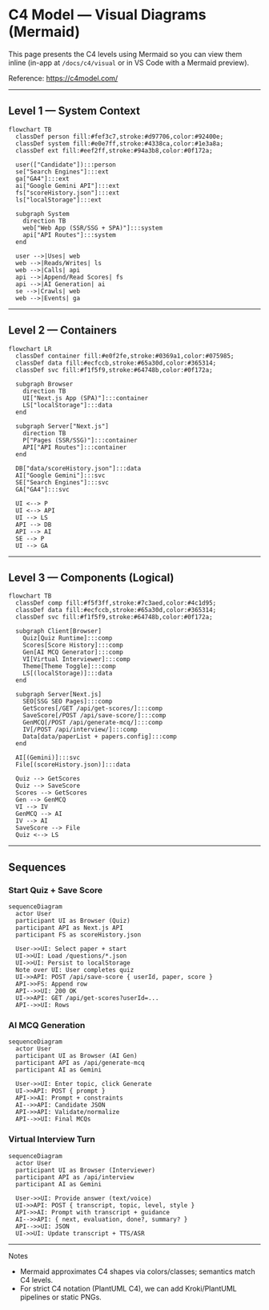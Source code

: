 # C4 Model — Visual Diagrams (Mermaid)

This page presents the C4 levels using Mermaid so you can view them inline (in-app at `/docs/c4/visual` or in VS Code with a Mermaid preview).

Reference: https://c4model.com/

---

## Level 1 — System Context

```mermaid
flowchart TB
  classDef person fill:#fef3c7,stroke:#d97706,color:#92400e;
  classDef system fill:#e0e7ff,stroke:#4338ca,color:#1e3a8a;
  classDef ext fill:#eef2ff,stroke:#94a3b8,color:#0f172a;

  user(["Candidate"]):::person
  se["Search Engines"]:::ext
  ga["GA4"]:::ext
  ai["Google Gemini API"]:::ext
  fs["scoreHistory.json"]:::ext
  ls["localStorage"]:::ext

  subgraph System
    direction TB
    web["Web App (SSR/SSG + SPA)"]:::system
    api["API Routes"]:::system
  end

  user -->|Uses| web
  web -->|Reads/Writes| ls
  web -->|Calls| api
  api -->|Append/Read Scores| fs
  api -->|AI Generation| ai
  se -->|Crawls| web
  web -->|Events| ga

```

---

## Level 2 — Containers

```mermaid
flowchart LR
  classDef container fill:#e0f2fe,stroke:#0369a1,color:#075985;
  classDef data fill:#ecfccb,stroke:#65a30d,color:#365314;
  classDef svc fill:#f1f5f9,stroke:#64748b,color:#0f172a;

  subgraph Browser
    direction TB
    UI["Next.js App (SPA)"]:::container
    LS["localStorage"]:::data
  end

  subgraph Server["Next.js"]
    direction TB
    P["Pages (SSR/SSG)"]:::container
    API["API Routes"]:::container
  end

  DB["data/scoreHistory.json"]:::data
  AI["Google Gemini"]:::svc
  SE["Search Engines"]:::svc
  GA["GA4"]:::svc

  UI <--> P
  UI <--> API
  UI --> LS
  API --> DB
  API --> AI
  SE --> P
  UI --> GA
```

---

## Level 3 — Components (Logical)

```mermaid
flowchart TB
  classDef comp fill:#f5f3ff,stroke:#7c3aed,color:#4c1d95;
  classDef data fill:#ecfccb,stroke:#65a30d,color:#365314;
  classDef svc fill:#f1f5f9,stroke:#64748b,color:#0f172a;

  subgraph Client[Browser]
    Quiz[Quiz Runtime]:::comp
    Scores[Score History]:::comp
    Gen[AI MCQ Generator]:::comp
    VI[Virtual Interviewer]:::comp
    Theme[Theme Toggle]:::comp
    LS[(localStorage)]:::data
  end

  subgraph Server[Next.js]
    SEO[SSG SEO Pages]:::comp
    GetScores[/GET /api/get-scores/]:::comp
    SaveScore[/POST /api/save-score/]:::comp
    GenMCQ[/POST /api/generate-mcq/]:::comp
    IV[/POST /api/interview/]:::comp
    Data[data/paperList + papers.config]:::comp
  end

  AI[(Gemini)]:::svc
  File[(scoreHistory.json)]:::data

  Quiz --> GetScores
  Quiz --> SaveScore
  Scores --> GetScores
  Gen --> GenMCQ
  VI --> IV
  GenMCQ --> AI
  IV --> AI
  SaveScore --> File
  Quiz <--> LS
```

---

## Sequences

### Start Quiz + Save Score

```mermaid
sequenceDiagram
  actor User
  participant UI as Browser (Quiz)
  participant API as Next.js API
  participant FS as scoreHistory.json

  User->>UI: Select paper + start
  UI->>UI: Load /questions/*.json
  UI->>UI: Persist to localStorage
  Note over UI: User completes quiz
  UI->>API: POST /api/save-score { userId, paper, score }
  API->>FS: Append row
  API-->>UI: 200 OK
  UI->>API: GET /api/get-scores?userId=...
  API-->>UI: Rows
```

### AI MCQ Generation

```mermaid
sequenceDiagram
  actor User
  participant UI as Browser (AI Gen)
  participant API as /api/generate-mcq
  participant AI as Gemini

  User->>UI: Enter topic, click Generate
  UI->>API: POST { prompt }
  API->>AI: Prompt + constraints
  AI-->>API: Candidate JSON
  API->>API: Validate/normalize
  API-->>UI: Final MCQs
```

### Virtual Interview Turn

```mermaid
sequenceDiagram
  actor User
  participant UI as Browser (Interviewer)
  participant API as /api/interview
  participant AI as Gemini

  User->>UI: Provide answer (text/voice)
  UI->>API: POST { transcript, topic, level, style }
  API->>AI: Prompt with transcript + guidance
  AI-->>API: { next, evaluation, done?, summary? }
  API-->>UI: JSON
  UI->>UI: Update transcript + TTS/ASR
```

---

Notes
- Mermaid approximates C4 shapes via colors/classes; semantics match C4 levels.
- For strict C4 notation (PlantUML C4), we can add Kroki/PlantUML pipelines or static PNGs.
